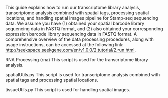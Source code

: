 This guide explains how to run our transcriptome library analysis, transcriptome analysis combined with spatial tags, processing spatial locations, and handling spatial images pipeline for Stamp-seq sequencing data. We assume you have (1) obtained your spatial barcode library sequencing data in FASTQ format, and (2) also obtained your corresponding expression barcode library sequencing data in FASTQ format. 
A comprehensive overview of the data processing procedures, along with usage instructions, can be accessed at the following link: http://seekspace.seekgene.com/en/v1.0.0/2.tutorial/2.run.html.

RNA Processing (rna)
This script is used for the transcriptome library analysis.

spatialUtils.py
This script is used for transcriptome analysis combined with spatial tags and processing spatial locations.

tissueUtils.py
This script is used for handling spatial images.
